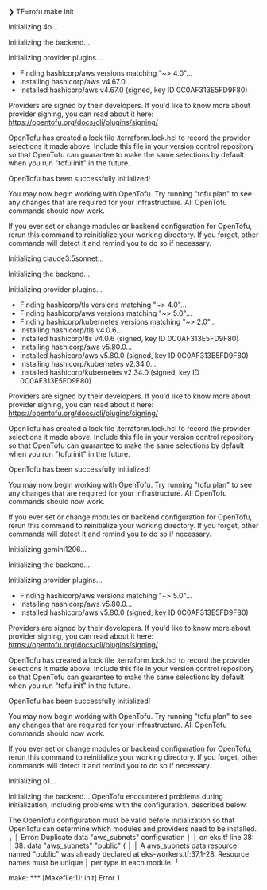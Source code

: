 ❯ TF=tofu make init

Initializing 4o...

Initializing the backend...

Initializing provider plugins...
- Finding hashicorp/aws versions matching "~> 4.0"...
- Installing hashicorp/aws v4.67.0...
- Installed hashicorp/aws v4.67.0 (signed, key ID 0C0AF313E5FD9F80)

Providers are signed by their developers.
If you'd like to know more about provider signing, you can read about it here:
https://opentofu.org/docs/cli/plugins/signing/

OpenTofu has created a lock file .terraform.lock.hcl to record the provider
selections it made above. Include this file in your version control repository
so that OpenTofu can guarantee to make the same selections by default when
you run "tofu init" in the future.

OpenTofu has been successfully initialized!

You may now begin working with OpenTofu. Try running "tofu plan" to see
any changes that are required for your infrastructure. All OpenTofu commands
should now work.

If you ever set or change modules or backend configuration for OpenTofu,
rerun this command to reinitialize your working directory. If you forget, other
commands will detect it and remind you to do so if necessary.


Initializing claude3.5sonnet...

Initializing the backend...

Initializing provider plugins...
- Finding hashicorp/tls versions matching "~> 4.0"...
- Finding hashicorp/aws versions matching "~> 5.0"...
- Finding hashicorp/kubernetes versions matching "~> 2.0"...
- Installing hashicorp/tls v4.0.6...
- Installed hashicorp/tls v4.0.6 (signed, key ID 0C0AF313E5FD9F80)
- Installing hashicorp/aws v5.80.0...
- Installed hashicorp/aws v5.80.0 (signed, key ID 0C0AF313E5FD9F80)
- Installing hashicorp/kubernetes v2.34.0...
- Installed hashicorp/kubernetes v2.34.0 (signed, key ID 0C0AF313E5FD9F80)

Providers are signed by their developers.
If you'd like to know more about provider signing, you can read about it here:
https://opentofu.org/docs/cli/plugins/signing/

OpenTofu has created a lock file .terraform.lock.hcl to record the provider
selections it made above. Include this file in your version control repository
so that OpenTofu can guarantee to make the same selections by default when
you run "tofu init" in the future.

OpenTofu has been successfully initialized!

You may now begin working with OpenTofu. Try running "tofu plan" to see
any changes that are required for your infrastructure. All OpenTofu commands
should now work.

If you ever set or change modules or backend configuration for OpenTofu,
rerun this command to reinitialize your working directory. If you forget, other
commands will detect it and remind you to do so if necessary.



Initializing gemini1206...

Initializing the backend...

Initializing provider plugins...
- Finding hashicorp/aws versions matching "~> 5.0"...
- Installing hashicorp/aws v5.80.0...
- Installed hashicorp/aws v5.80.0 (signed, key ID 0C0AF313E5FD9F80)

Providers are signed by their developers.
If you'd like to know more about provider signing, you can read about it here:
https://opentofu.org/docs/cli/plugins/signing/

OpenTofu has created a lock file .terraform.lock.hcl to record the provider
selections it made above. Include this file in your version control repository
so that OpenTofu can guarantee to make the same selections by default when
you run "tofu init" in the future.

OpenTofu has been successfully initialized!

You may now begin working with OpenTofu. Try running "tofu plan" to see
any changes that are required for your infrastructure. All OpenTofu commands
should now work.

If you ever set or change modules or backend configuration for OpenTofu,
rerun this command to reinitialize your working directory. If you forget, other
commands will detect it and remind you to do so if necessary.


Initializing o1...

Initializing the backend...
OpenTofu encountered problems during initialization, including problems
with the configuration, described below.

The OpenTofu configuration must be valid before initialization so that
OpenTofu can determine which modules and providers need to be installed.
╷
│ Error: Duplicate data "aws_subnets" configuration
│ 
│   on eks.tf line 38:
│   38: data "aws_subnets" "public" {
│ 
│ A aws_subnets data resource named "public" was already declared at eks-workers.tf:37,1-28. Resource names must be unique
│ per type in each module.
╵

make: *** [Makefile:11: init] Error 1